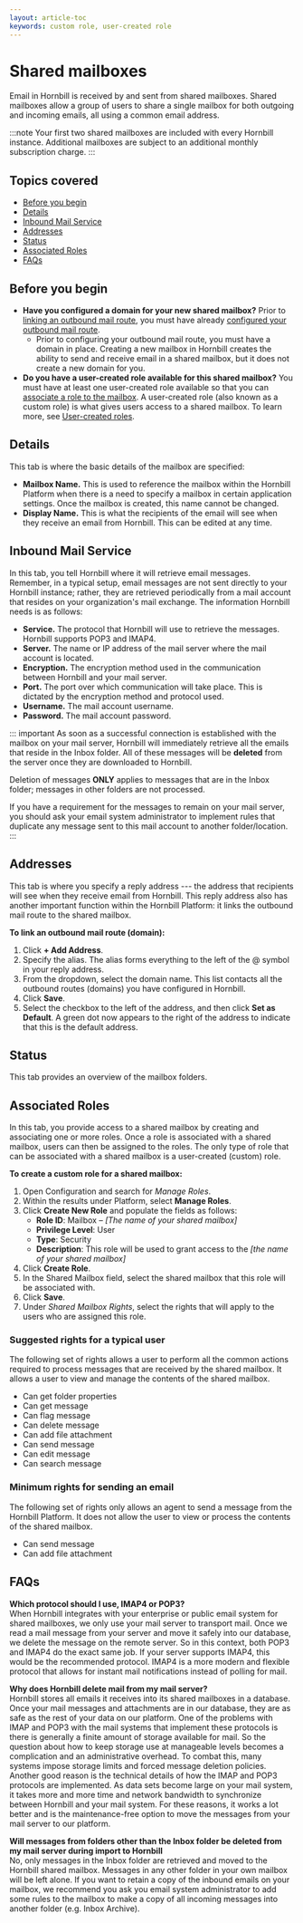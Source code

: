```yaml
---
layout: article-toc
keywords: custom role, user-created role
---
```

# Shared mailboxes
Email in Hornbill is received by and sent from shared mailboxes. Shared mailboxes  allow a group of users to share a single mailbox for both outgoing and incoming emails, all using a common email address.

:::note
Your first two shared mailboxes are included with every Hornbill instance. Additional mailboxes are subject to an additional monthly subscription charge.
:::

## Topics covered
* [Before you begin](/esp-config/email/shared-mailboxes#before-you-begin)
* [Details](/esp-config/email/shared-mailboxes#details)
* [Inbound Mail Service](/esp-config/email/shared-mailboxes#inbound-mail-service)
* [Addresses](/esp-config/email/shared-mailboxes#addresses)
* [Status](/esp-config/email/shared-mailboxes#status)
* [Associated Roles](/esp-config/email/shared-mailboxes#associated-roles)
* [FAQs](/esp-config/email/shared-mailboxes#faqs)


## Before you begin
* **Have you configured a domain for your new shared mailbox?** Prior to [linking an outbound mail route](/esp-config/email/shared-mailboxes#addresses), you must have already [configured your outbound mail route](/esp-config/email/email-domains).
    * Prior to configuring your outbound mail route, you must have a domain in place. Creating a new mailbox in Hornbill creates the ability to send and receive email in a shared mailbox, but it does not create a new domain for you. 
* **Do you have a user-created role available for this shared mailbox?** You must have at least one user-created role available so that you can [associate a role to the mailbox](/esp-config/email/shared-mailboxes#associated-roles). A user-created role (also known as a custom role) is what gives users access to a shared mailbox. To learn more, see [User-created roles](/esp-config/organizational-data/roles#user-created-roles).

## Details
This tab is where the basic details of the mailbox are specified:

* **Mailbox Name.** This is used to reference the mailbox within the Hornbill Platform when there is a need to specify a mailbox in certain application settings. Once the mailbox is created, this name cannot be changed.
* **Display Name.** This is what the recipients of the email will see when they receive an email from Hornbill. This can be edited at any time.

## Inbound Mail Service
In this tab, you tell Hornbill where it will retrieve email messages. Remember, in a typical setup, email messages are not sent directly to your Hornbill instance; rather, they are retrieved periodically from a mail account that  resides on your organization's mail exchange. The information Hornbill needs is as follows:

* **Service.** The protocol that Hornbill will use to retrieve the messages. Hornbill supports POP3 and IMAP4.
* **Server.** The name or IP address of the mail server where the mail account is located.
* **Encryption.** The encryption method used in the communication between Hornbill and your mail server.
* **Port.** The port over which communication will take place. This is dictated by the encryption method and protocol used.
* **Username.** The mail account username.
* **Password.** The mail account password.

::: important
As soon as a successful connection is established with the mailbox on your mail server, Hornbill will immediately retrieve all the emails that reside in the Inbox folder.  All of these messages will be **deleted** from the server once they are downloaded to Hornbill.

Deletion of messages **ONLY** applies to messages that are in the Inbox folder; messages in other folders are not processed. 

If you have a requirement for the messages to remain on your mail server, you should ask your email system administrator to implement rules that duplicate any message sent to this mail account to another folder/location.
:::

## Addresses
This tab is where you specify a reply address --- the address that recipients will see when they receive email from Hornbill. This reply address also has another important function within the Hornbill Platform: it links the outbound mail route to the shared mailbox.

**To link an outbound mail route (domain):**
1. Click **+ Add Address**.
1. Specify the alias. The alias forms everything to the left of the @ symbol in your reply address.
1. From the dropdown, select the domain name. This list contacts all the outbound routes (domains) you have configured in Hornbill.
1. Click **Save**.
1. Select the checkbox to the left of the address, and then click **Set as Default**.
A green dot now appears to the right of the address to indicate that this is the default address.

## Status
This tab provides an overview of the mailbox folders.

## Associated Roles
In this tab, you provide access to a shared mailbox by creating and associating one or more roles. Once a role is associated with a shared mailbox, users can then be assigned to the roles. The only type of role that can be associated with a shared mailbox is a user-created (custom) role.

**To create a custom role for a shared mailbox:**
1. Open Configuration and search for *Manage Roles*.
1. Within the results under Platform, select **Manage Roles**.
1. Click **Create New Role** and populate the fields as follows:
    * **Role ID**: Mailbox – *[The name of your shared mailbox]*
    * **Privilege Level**: User
    * **Type**: Security
    * **Description**: This role will be used to grant access to the *[the name of your shared mailbox]*
1. Click **Create Role**.
1. In the Shared Mailbox field, select the shared mailbox that this role will be associated with.
1. Click **Save**.
1. Under *Shared Mailbox Rights*, select the rights that will apply to the users who are assigned this role.

### Suggested rights for a typical user
The following set of rights allows a user to perform all the common actions required to process messages that are received by the shared mailbox. It allows a user to view and manage the contents of the shared mailbox.

* Can get folder properties
* Can get message
* Can flag message
* Can delete message
* Can add file attachment
* Can send message
* Can edit message
* Can search message

### Minimum rights for sending an email
The following set of rights only allows an agent to send a message from the Hornbill Platform. It does not allow the user to view or process the contents of the shared mailbox.

* Can send message
* Can add file attachment

## FAQs

**Which protocol should I use, IMAP4 or POP3?**<br>When Hornbill integrates with your enterprise or public email system for shared mailboxes, we only use your mail server to transport mail. Once we read a mail message from your server and move it safely into our database, we delete the message on the remote server. So in this context, both POP3 and IMAP4 do the exact same job. If your server supports IMAP4, this would be the recommended protocol. IMAP4 is a more modern and flexible protocol that allows for instant mail notifications instead of polling for mail.

**Why does Hornbill delete mail from my mail server?**<br>Hornbill stores all emails it receives into its shared mailboxes in a database. Once your mail messages and attachments are in our database, they are as safe as the rest of your data on our platform. One of the problems with IMAP and POP3 with the mail systems that implement these protocols is there is generally a finite amount of storage available for mail. So the question about how to keep storage use at manageable levels becomes a complication and an administrative overhead. To combat this, many systems impose storage limits and forced message deletion policies. Another good reason is the technical details of how the IMAP and POP3 protocols are implemented. As data sets become large on your mail system, it takes more and more time and network bandwidth to synchronize between Hornbill and your mail system. For these reasons, it works a lot better and is the maintenance-free option to move the messages from your mail server to our platform.

**Will messages from folders other than the Inbox folder be deleted from my mail server during import to Hornbill**<br>No, only messages in the Inbox folder are retrieved and moved to the Hornbill shared mailbox.  Messages in any other folder in your own mailbox will be left alone. If you want to retain a copy of the inbound emails on your mailbox, we recommend you ask you email system administrator to add some rules to the mailbox to make a copy of all incoming messages into another folder (e.g. Inbox Archive).